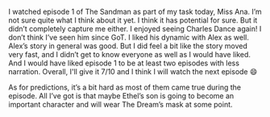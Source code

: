 I watched episode 1 of The Sandman as part of my task today, Miss Ana. I’m not sure quite what I think about it yet. I think it has potential for sure. But it didn’t completely capture me either. I enjoyed seeing Charles Dance again! I don’t think I’ve seen him since GoT. I liked his dynamic with Alex as well. Alex’s story in general was good. But I did feel a bit like the story moved very fast, and I didn’t get to know everyone as well as I would have liked. And I would have liked episode 1 to be at least two episodes with less narration. Overall, I'll give it 7/10 and I think I will watch the next episode 😄

As for predictions, it’s a bit hard as most of them came true during the episode. All I’ve got is that maybe Ethel’s son is going to become an important character and will wear The Dream’s mask at some point.